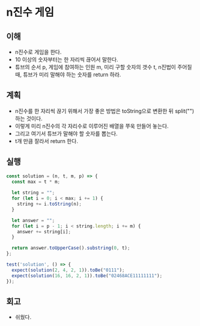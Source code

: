 # n진수 게임

## 이해

- n진수로 게임을 한다.
- 10 이상의 숫자부터는 한 자리씩 끊어서 말한다.
- 튜브의 순서 p, 게임에 참여하는 인원 m, 미리 구할 숫자의 갯수 t, n진법이 주어질 때, 튜브가 미리 말해야 하는 숫자를 return 하라.

## 계획

- n진수를 한 자리씩 끊기 위해서 가장 좋은 방법은 toString으로 변환한 뒤 split("")하는 것이다.
- 이렇게 미리 n진수의 각 자리수로 이루어진 배열을 쭈욱 만들어 놓는다.
- 그리고 여기서 튜브가 말해야 할 숫자를 뽑는다.
- t개 만큼 잘라서 return 한다.

## 실행

```javascript
const solution = (n, t, m, p) => {
  const max = t * m;
  
  let string = "";
  for (let i = 0; i < max; i += 1) {
    string += i.toString(n);
  }

  let answer = "";
  for (let i = p - 1; i < string.length; i += m) {
    answer += string[i];
  }

  return answer.toUpperCase().substring(0, t);
};

test('solution', () => {
  expect(solution(2, 4, 2, 1)).toBe("0111");
  expect(solution(16, 16, 2, 1)).toBe("02468ACE11111111");
});
```

## 회고

- 쉬웠다.
